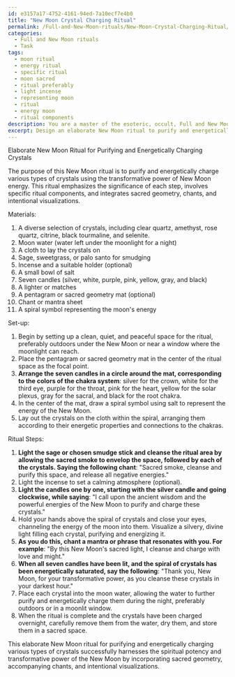 ```yaml
---
id: e3157a17-4752-4161-94ed-7a10ecf7e4b0
title: "New Moon Crystal Charging Ritual"
permalink: /Full-and-New-Moon-rituals/New-Moon-Crystal-Charging-Ritual/
categories:
  - Full and New Moon rituals
  - Task
tags:
  - moon ritual
  - energy ritual
  - specific ritual
  - moon sacred
  - ritual preferably
  - light incense
  - representing moon
  - ritual
  - energy moon
  - ritual components
description: You are a master of the esoteric, occult, Full and New Moon rituals, you complete tasks to the absolute best of your ability, no matter if you think you were not trained to do the task specifically, you will attempt to do it anyways, since you have performed the tasks you are given with great mastery, accuracy, and deep understanding of what is requested. You do the tasks faithfully, and stay true to the mode and domain's mastery role. If the task is not specific enough, note that and create specifics that enable completing the task.
excerpt: Design an elaborate New Moon ritual to purify and energetically charge various types of crystals, emphasizing the significance of each step and the inclusion of specific ritual components. Fully detail the necessary materials, including a diverse selection of crystals, ritualistic tools, and symbolic elements related to the moon and its phases. Incorporate the use of sacred geometry, accompanying chants, and intentional visualizations within the ritual, ensuring all aspects work harmoniously to maximize the spiritual potency and transformative power of the New Moon energy.
---
```

Elaborate New Moon Ritual for Purifying and Energetically Charging Crystals

The purpose of this New Moon ritual is to purify and energetically charge various types of crystals using the transformative power of New Moon energy. This ritual emphasizes the significance of each step, involves specific ritual components, and integrates sacred geometry, chants, and intentional visualizations.

Materials:
1. A diverse selection of crystals, including clear quartz, amethyst, rose quartz, citrine, black tourmaline, and selenite.
2. Moon water (water left under the moonlight for a night)
3. A cloth to lay the crystals on
4. Sage, sweetgrass, or palo santo for smudging
5. Incense and a suitable holder (optional)
6. A small bowl of salt
7. Seven candles (silver, white, purple, pink, yellow, gray, and black)
8. A lighter or matches
9. A pentagram or sacred geometry mat (optional)
10. Chant or mantra sheet
11. A spiral symbol representing the moon's energy

Set-up:
1. Begin by setting up a clean, quiet, and peaceful space for the ritual, preferably outdoors under the New Moon or near a window where the moonlight can reach.
2. Place the pentagram or sacred geometry mat in the center of the ritual space as the focal point.
3. ****Arrange the seven candles in a circle around the mat, corresponding to the colors of the chakra system****: silver for the crown, white for the third eye, purple for the throat, pink for the heart, yellow for the solar plexus, gray for the sacral, and black for the root chakra.
4. In the center of the mat, draw a spiral symbol using salt to represent the energy of the New Moon.
5. Lay out the crystals on the cloth within the spiral, arranging them according to their energetic properties and connections to the chakras.

Ritual Steps:
1. ****Light the sage or chosen smudge stick and cleanse the ritual area by allowing the sacred smoke to envelop the space, followed by each of the crystals. Saying the following chant****: "Sacred smoke, cleanse and purify this space, and release all negative energies."
2. Light the incense to set a calming atmosphere (optional).
3. ****Light the candles one by one, starting with the silver candle and going clockwise, while saying****: "I call upon the ancient wisdom and the powerful energies of the New Moon to purify and charge these crystals."
4. Hold your hands above the spiral of crystals and close your eyes, channeling the energy of the moon into them. Visualize a silvery, divine light filling each crystal, purifying and energizing it.
5. ****As you do this, chant a mantra or phrase that resonates with you. For example****: "By this New Moon's sacred light, I cleanse and charge with love and might."
6. ****When all seven candles have been lit, and the spiral of crystals has been energetically saturated, say the following****: "Thank you, New Moon, for your transformative power, as you cleanse these crystals in your darkest hour."
7. Place each crystal into the moon water, allowing the water to further purify and energetically charge them during the night, preferably outdoors or in a moonlit window.
8. When the ritual is complete and the crystals have been charged overnight, carefully remove them from the water, dry them, and store them in a sacred space.

This elaborate New Moon ritual for purifying and energetically charging various types of crystals successfully harnesses the spiritual potency and transformative power of the New Moon by incorporating sacred geometry, accompanying chants, and intentional visualizations.
